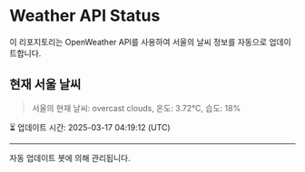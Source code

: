 
# Weather API Status

이 리포지토리는 OpenWeather API를 사용하여 서울의 날씨 정보를 자동으로 업데이트합니다.

## 현재 서울 날씨
> 서울의 현재 날씨: overcast clouds, 온도: 3.72°C, 습도: 18%

⏳ 업데이트 시간: 2025-03-17 04:19:12 (UTC)

---
자동 업데이트 봇에 의해 관리됩니다.
